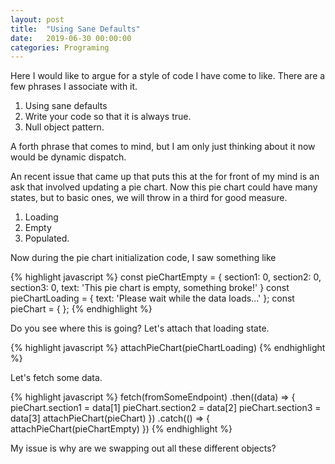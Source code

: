 ```yaml
---
layout: post
title:  "Using Sane Defaults"
date:   2019-06-30 00:00:00
categories: Programing
---
```


Here I would like to argue for a style of code I have come to like. There are a few phrases I associate with it.
1. Using sane defaults
2. Write your code so that it is always true.
3. Null object pattern.

A forth phrase that comes to mind, but I am only just thinking about it now would be dynamic dispatch.

An recent issue that came up that puts this at the for front of my mind is an ask that involved updating a pie chart. Now this pie chart could have many states, but to basic ones, we will throw in a third for good measure.
1. Loading
2. Empty
3. Populated.

Now during the pie chart initialization code, I saw something like

{% highlight javascript %}
const pieChartEmpty = {
    section1: 0,
    section2: 0,
    section3: 0,
    text: 'This pie chart is empty, something broke!'
}
const pieChartLoading = {
    text: 'Please wait while the data loads...'
};
const pieChart = {
};
{% endhighlight %}

Do you see where this is going? Let's attach that loading state.

{% highlight javascript %}
    attachPieChart(pieChartLoading)
{% endhighlight %}

Let's fetch some data. 

{% highlight javascript %}
fetch(fromSomeEndpoint)
    .then((data) => {
        pieChart.section1 = data[1]
        pieChart.section2 = data[2]
        pieChart.section3 = data[3]
        attachPieChart(pieChart)
    })
    .catch(() => {
        attachPieChart(pieChartEmpty)
    })
{% endhighlight %}

My issue is why are we swapping out all these different objects?
